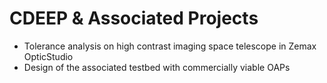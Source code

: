 # CDEEP & Associated Projects
- Tolerance analysis on high contrast imaging space telescope in Zemax OpticStudio
- Design of the associated testbed with commercially viable OAPs
